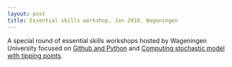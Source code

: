 ```yaml
---
layout: post
title: Essential skills workshop, Jan 2018, Wageningen
---
```

A special round of essential skills workshops hosted by Wageningen University focused on
[Github and Python](https://esciencecenter-digital-skills.github.io/2018-01-23-wageningen/) and [Computing stochastic model with tipping points](https://github.com/jhidding/stability).
